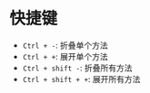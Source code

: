 # 快捷键

- `Ctrl + -`: 折叠单个方法
- `Ctrl + +`: 展开单个方法
- `Ctrl + shift -`: 折叠所有方法
- `Ctrl + shift + +`: 展开所有方法